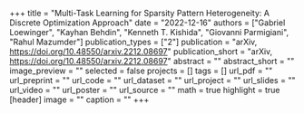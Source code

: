 +++
title = "Multi-Task Learning for Sparsity Pattern Heterogeneity: A Discrete Optimization Approach"
date = "2022-12-16"
authors = ["Gabriel Loewinger", "Kayhan Behdin", "Kenneth T. Kishida", "Giovanni Parmigiani", "Rahul Mazumder"]
publication_types = ["2"]
publication = "arXiv, https://doi.org/10.48550/arxiv.2212.08697"
publication_short = "arXiv, https://doi.org/10.48550/arxiv.2212.08697"
abstract = ""
abstract_short = ""
image_preview = ""
selected = false
projects = []
tags = []
url_pdf = ""
url_preprint = ""
url_code = ""
url_dataset = ""
url_project = ""
url_slides = ""
url_video = ""
url_poster = ""
url_source = ""
math = true
highlight = true
[header]
image = ""
caption = ""
+++
